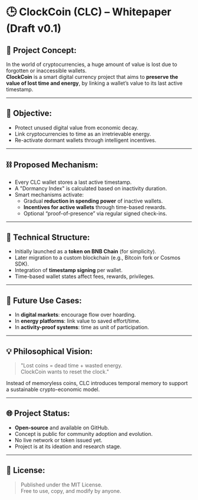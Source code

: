 # 🕒 ClockCoin (CLC) – Whitepaper (Draft v0.1)

## 🧠 Project Concept:

In the world of cryptocurrencies, a huge amount of value is lost due to forgotten or inaccessible wallets.  
**ClockCoin** is a smart digital currency project that aims to **preserve the value of lost time and energy**, by linking a wallet’s value to its last active timestamp.

---

## 🎯 Objective:

- Protect unused digital value from economic decay.
- Link cryptocurrencies to time as an irretrievable energy.
- Re-activate dormant wallets through intelligent incentives.

---

## ⛓ Proposed Mechanism:

- Every CLC wallet stores a last active timestamp.
- A "Dormancy Index" is calculated based on inactivity duration.
- Smart mechanisms activate:
  - Gradual **reduction in spending power** of inactive wallets.
  - **Incentives for active wallets** through time-based rewards.
  - Optional “proof-of-presence” via regular signed check-ins.

---

## 🧱 Technical Structure:

- Initially launched as a **token on BNB Chain** (for simplicity).
- Later migration to a custom blockchain (e.g., Bitcoin fork or Cosmos SDK).
- Integration of **timestamp signing** per wallet.
- Time-based wallet states affect fees, rewards, privileges.

---

## 🔁 Future Use Cases:

- In **digital markets**: encourage flow over hoarding.
- In **energy platforms**: link value to saved effort/time.
- In **activity-proof systems**: time as unit of participation.

---

## 💡 Philosophical Vision:

> "Lost coins = dead time + wasted energy.  
> ClockCoin wants to reset the clock."

Instead of memoryless coins, CLC introduces temporal memory to support a sustainable crypto-economic model.

---

## 🌐 Project Status:

- **Open-source** and available on GitHub.
- Concept is public for community adoption and evolution.
- No live network or token issued yet.
- Project is at its ideation and research stage.

---

## 📄 License:

> Published under the MIT License.  
> Free to use, copy, and modify by anyone.

